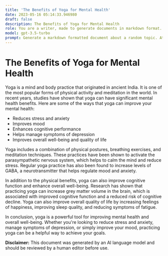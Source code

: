 ```yaml
---
title: 'The Benefits of Yoga for Mental Health'
date: 2023-05-16 05:14:33.946980
draft: false
description: The Benefits of Yoga for Mental Health
role: You are a writer, made to generate documents in markdown format. It is very important that all of the documents you generate are in valid markdown format.
model: gpt-3.5-turbo
prompt: Generate a markdown formatted document about a random topic. At the bottom, include a disclaimer explaining that the document was generated by you. The first line of the document should be the title. Make sure that the entire document is in proper markdown format, using a mix of various tags to make the document visually appealing.
---
```


# The Benefits of Yoga for Mental Health

Yoga is a mind and body practice that originated in ancient India. It is one of the most popular forms of physical activity and meditation in the world. In recent years, studies have shown that yoga can have significant mental health benefits. Here are some of the ways that yoga can improve your mental health:

- Reduces stress and anxiety
- Improves mood 
- Enhances cognitive performance 
- Helps manage symptoms of depression 
- Improves overall well-being and quality of life 

Yoga includes a combination of physical postures, breathing exercises, and meditation techniques. These practices have been shown to activate the parasympathetic nervous system, which helps to calm the mind and reduce stress. Regular yoga practice has also been found to increase levels of GABA, a neurotransmitter that helps regulate mood and anxiety.

In addition to the physical benefits, yoga can also improve cognitive function and enhance overall well-being. Research has shown that practicing yoga can increase grey matter volume in the brain, which is associated with improved cognitive function and a reduced risk of cognitive decline. Yoga can also improve overall quality of life by increasing feelings of happiness, improving sleep quality, and reducing symptoms of fatigue.

In conclusion, yoga is a powerful tool for improving mental health and overall well-being. Whether you're looking to reduce stress and anxiety, manage symptoms of depression, or simply improve your mood, practicing yoga can be a helpful way to achieve your goals.

**Disclaimer:** This document was generated by an AI language model and should be reviewed by a human editor before use.